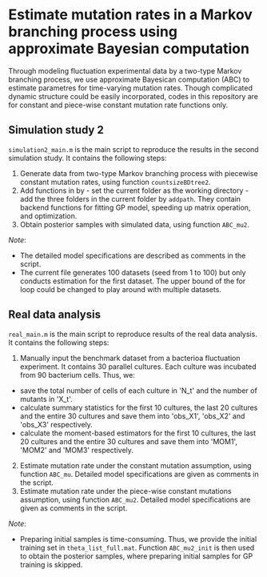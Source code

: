 # Estimate mutation rates in a Markov branching process using approximate Bayesian computation

Through modeling fluctuation experimental data by a two-type Markov branching process, we use approximate Bayesican computation (ABC) to estimate parametres for time-varying mutation rates. Though complicated dynamic structure could be easily incorporated, codes in this repository are for constant and piece-wise constant mutation rate functions only.

## Simulation study 2
``simulation2_main.m`` is the main script to reproduce the results in the second simulation study. It contains the following steps:
  1. Generate data from two-type Markov branching process with piecewise constant mutation rates, using function ``countsizeBDtree2``.
  2. Add functions in by
    - set the current folder as the working directory
    - add the three folders in the current folder by ``addpath``. They contain backend functions for fitting GP model, speeding up matrix operation, and optimization.
  3. Obtain posterior samples with simulated data, using function ``ABC_mu2``.

*Note*: 
- The detailed model specifications are described as comments in the script.    
- The current file generates 100 datasets (seed from 1 to 100) but only conducts estimation for the first dataset. The upper bound of the for loop could be changed to play around with multiple datasets.

## Real data analysis
``real_main.m`` is the main script to reproduce results of the real data analysis. It contains the following steps:
1. Manually input the benchmark dataset from a bacterioa fluctuation experiment. It contains 30 parallel cultures. Each culture was incubated from 90 bacterium cells. Thus, we:
  - save the total number of cells of each culture in 'N_t' and the number of mutants in 'X_t'. 
  - calculate summary statistics for the first 10 cultures, the last 20 cultures and the entire 30 cultures and save them into 'obs_X1', 'obs_X2' and 'obs_X3' respectively.
  - calculate the moment-based estimators for the first 10 cultures, the last 20 cultures and the entire 30 cultures and save them into 'MOM1', 'MOM2' and 'MOM3' respectively.
2. Estimate mutation rate under the constant mutation assumption, using function `ABC_mu`. Detailed model specifications are given as comments in the script.
3. Estimate mutation rate under the piece-wise constant mutations assumption, using function `ABC_mu2`. Detailed model specifications are given as comments in the script.

*Note*:
- Preparing initial samples is time-consuming. Thus, we provide the initial training set in `theta_list_full.mat`. Function `ABC_mu2_init` is then used to obtain the posterior samples, where preparing initial samples for GP training is skipped. 
